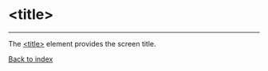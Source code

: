 # \<title>

---

The [\<title>](./title.md) element provides the screen title.

[Back to index](./README.md)
